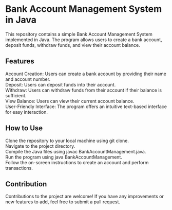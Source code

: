 # Bank Account Management System in Java
This repository contains a simple Bank Account Management System implemented in Java. The program allows users to create a bank account, deposit funds, withdraw funds, and view their account balance.

## Features
Account Creation: Users can create a bank account by providing their name and account number. <br>
Deposit: Users can deposit funds into their account.<br>
Withdraw: Users can withdraw funds from their account if their balance is sufficient.<br>
View Balance: Users can view their current account balance.<br>
User-Friendly Interface: The program offers an intuitive text-based interface for easy interaction.<br>

## How to Use
Clone the repository to your local machine using git clone.<br>
Navigate to the project directory.<br>
Compile the Java files using javac BankAccountManagement.java.<br>
Run the program using java BankAccountManagement.<br>
Follow the on-screen instructions to create an account and perform transactions.<br>

## Contribution
Contributions to the project are welcome! If you have any improvements or new features to add, feel free to submit a pull request.
